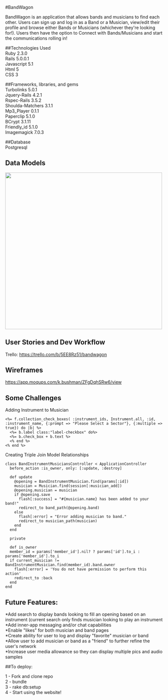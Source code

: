 #BandWagon

BandWagon is an application that allows bands and musicians to find each other. Users can sign up and log in as a Band or a Musician, view/edit their profile and browse either Bands or Musicians (whichever they're looking for!). Users then have the option to Connect with Bands/Musicians and start the communications rolling in!



##Technologies Used <br>
Ruby 2.3.0 <br>
Rails 5.0.0.1 <br>
Javascript 5.1 <br>
Html 5 <br>
CSS 3 <br>



##Frameworks, libraries, and gems <br>
Turbolinks 5.0.1<br>
Jquery-Rails 4.2.1<br>
Rspec-Rails 3.5.2<br>
Shoulda-Matchers 3.1.1<br>
Mp3_Player 0.1.1<br>
Paperclip 5.1.0<br>
BCrypt 3.1.11<br>
Friendly_id 5.1.0<br>
Imagemagick 7.0.3<br>




##Database <br>
Postgresql



## Data Models
<img src='https://lh3.googleusercontent.com/-4JsB928H8YxlR5l1Ygq7fH91-x85i7k0s4WZCDCTS86Jkw4BGCUbop_55InkZQl_zC13FbQUCAtfe3jhs1lwICzQCQl779iA56DVWxOIq-MLgV9qS5FK1JSdqh2Gz0P3O1Hqw8hnDLCKnDkqILgmM9x2mNKzTRdFLVVyYBcI7y_wY6M8hywiB_sKQFe_erjww24IrNV11GuOl-Qb6yDkIwWcIdDtMbHO8pZR1WHnsI5ZvgmBezugeeFgvgOkdPqfRBgIh-Vatq_yTjgaBCXthWvJ0TBSz1Fr3aKhMkENiCbT5AOX5TK2r2YNq6CHbCm7ENNnzyD-0ltDOrzTN68CGmHMtfeAo3WgCOzwsUV5sTJAWjuXPp44eDN90HMCAsjkYBV-aOZnr1V8BbOXETK1W8X5PBojGnIZ1snaqlalijXI8L_WN6VAI-xaa6OgYEGM63494uMx4mq7N0v0EK2OcJ8_H9B4g6SYmctEdJrT5kcHyMEwysdie7Ha8VWzOOq2kt1r5LCB-Et40279hNxQSlhS4ZTb1Gvj9EM73zp9a-qsmDIphAp-whngbqwKOGaDjUYVqE0=w2554-h1398' height='500'>



## User Stories and Dev Workflow
Trello: https://trello.com/b/5EE8Rz51/bandwagon



## Wireframes
https://app.moqups.com/k.bushman/ZFgDqhSRw6/view



## Some Challenges

Adding Instrument to Musician
```
<%= f.collection_check_boxes( :instrument_ids, Instrument.all, :id, :instrument_name, {:prompt => "Please Select a Sector"}, {:multiple => true}) do |b| %>
  <%= b.label class:"label-checkbox" do%>
  <%= b.check_box + b.text %>
  <% end %>
<% end %>
```
Creating Triple Join Model Relationships
```
class BandInstrumentMusiciansController < ApplicationController
  before_action :is_owner, only: [:update, :destroy]
```
```
  def update
    @opening = BandInstrumentMusician.find(params[:id])
    musician = Musician.find(session[:musician_add])
    @opening.musician = musician
    if @opening.save
      flash[:success] = "#{musician.name} has been added to your band!"
      redirect_to band_path(@opening.band)
    else
      flash[:error] = "Error adding musician to band."
      redirect_to musician_path(musician)
    end
  end
```
```
  private

  def is_owner
  member_id = params['member_id'].nil? ? params['id'].to_i : params['member_id'].to_i
  if current_musician != BandInstrumentMusician.find(member_id).band.owner
    flash[:error] = 'You do not have permission to perform this action'
    redirect_to :back
  end
end
```



## Future Features:
*Add search to display bands looking to fill an opening based on an instrument (current search only finds musician looking to play an instrument <br>
*Add inner-app messaging and/or chat capabilities <br>
*Enable "likes" for both musician and band pages <br>
*Create ability for user to log and display "favorite" musician or band <br>
*Allow user to add musician or band as a "friend" to further refine the user's network <br>
*Increase user media allowance so they can display multiple pics and audio samples <br>


##To deploy:

1 - Fork and clone repo <br>
2 - bundle <br>
3 - rake db:setup <br>
4 - Start using the website! <br>
